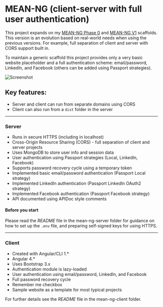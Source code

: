 # MEAN-NG (client-server with full user authentication)
This project expands on my [MEAN-NG Phase 0](https://github.com/nukegold/mean-ng-phase0) and [MEAN-NG V1](https://github.com/nukegold/MEAN-NG-V1) scaffolds. This version is an evolution based on real-world needs when using the previous versions. For example, full separation of client and server with CORS support built in.

To maintain a generic scaffold this project provides only a very basic website placeholder and a full authentication scheme: email/password, LinkedIn, and Facebook (others can be added using Passport strategies).

![Screenshot](https://pbs.twimg.com/media/DJB2O7QW0AAEX6T.jpg:large)

## Key features:
* Server and client can run from separate domains using CORS
* Client can also run from a `dist` folder in the server

---

### Server
* Runs in secure HTTPS (including in localhost)
* Cross-Origin Resource Sharing (CORS) - full separation of client and server projects
* Uses MongoDB to store user info and session data
* User authentication using Passport strategies (Local, LinkedIn, Facebook)
* Supports password recovery cycle using a temporary token
* Implemented basic email/password authentication (Passport Local strategy)
* Implemented LinkedIn authentication (Passport LinkedIn OAuth2 strategy)
* Implemented Facebook authentication (Passport Facebook strategy)
* API documented using APIDoc style comments

#### Before you start

Please read the *README* file in the mean-ng-server folder for guidance on how to set up the `.env` file, and preparing self-signed keys for using HTTPS.

---

### Client
* Created with Angular/CLI 1.*
* Angular 4.*
* Uses Bootstrap 3.x
* Authentication module is lazy-loaded 
* User authentication using email/password, LinkedIn, and Facebook
* Full password recovery cycle
* Remember me checkbox
* Sample website as a template for most typical projects

For further details see the *README* file in the mean-ng-client folder.
